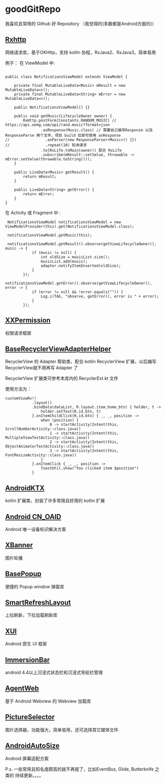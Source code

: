 # goodGitRepo
我喜欢且常用的 Github 好 Repository （我觉得的(多数都是Android方面的)）

## [Rxhttp](https://github.com/liujingxing/rxhttp)
网络请求库，基于OKHttp，支持 kotlin 协程，RxJava2、RxJava3，简单易用

例子：
在 ViewModel 中:

```

public class NotificationsViewModel extends ViewModel {

    private final MutableLiveData<Music> mResult = new MutableLiveData<>();
    private final MutableLiveData<String> mError = new MutableLiveData<>();

    public NotificationsViewModel() {}

    public void getMusic(LifecycleOwner owner) {
        RxHttp.postForm(Constants.RANDOM_MUSIC) // https://api.uomg.com/api/rand.music?format=json
                .asResponse(Music.class) // 需要自己编写Response 以及 ResponseParse 两个文件，项目 build 后即可使用 asResponse
//                .asParser(new ResponseParser<Music>() {})
//                .repeat(10) 轮询请求
                .to(RxLife.toMain(owner)) 配合 RxLife
                .subscribe(mResult::setValue, throwable -> mError.setValue(throwable.toString()));
    }

    public LiveData<Music> getResult() {
        return mResult;
    }

    public LiveData<String> getError() {
        return mError;
    }
}

```

在 Activity 或 Fragment 中 :

``` 
 NotificationsViewModel notificationsViewModel = new ViewModelProvider(this).get(NotificationsViewModel.class);
 
 notificationsViewModel.getMusic(this); 

 notificationsViewModel.getResult().observe(getViewLifecycleOwner(), music -> {
            if (music != null) {
                int oldSize = musicList.size();
                musicList.add(music);
                adapter.notifyItemInserted(oldSize);
            }
        });
        notificationsViewModel.getError().observe(getViewLifecycleOwner(), error -> {
            if (error != null && !error.equals("")) {
                Log.i(TAG, "observe, getError(), error is " + error);
            }
        });
```


## [XXPermission](https://github.com/getActivity/XXPermissions)
权限请求框架


## [BaseRecyclerViewAdapterHelper](https://github.com/CymChad/BaseRecyclerViewAdapterHelper)
RecyclerView 的 Adapter 帮助类，配合 kotlin RecyclerView 扩展，以后编写RecyclerView就不用再写 Adapter 了

RecyclerView 扩展类可参考本库内的 RecyclerExt.kt 文件

使用方法为： 

```
customViewRv!!
            .layout()
            .bindData(dataList, R.layout.item_home_btn) { holder, t ->
                holder.setText(R.id.btn, t)
            }.onItemChildClick(R.id.btn) { _, _, position ->
                when (position) {
                    0 -> startActivity(Intent(this, ScrollNumberActivity::class.java))
                    1 -> startActivity(Intent(this, MultipleViewTestActivity::class.java))
                    2 -> startActivity(Intent(this, ObjectAnimatorTestActivity::class.java))
                    3 -> startActivity(Intent(this, FontResizeActivity::class.java))
                }
            }.onItemClick { _, _, position ->
                ToastUtil.show("You clicked item $position")
            }
```


## [AndroidKTX](https://github.com/li-xiaojun/AndroidKTX)
kotlin 扩展类，封装了许多常用且好用的 kotlin 扩展


## [Android CN_OAID](https://github.com/gzu-liyujiang/Android_CN_OAID)
Android 唯一设备标识解决方案


## [XBanner](https://github.com/xiaohaibin/XBanner)
图片轮播


## [BasePopup](https://github.com/razerdp/BasePopup)
便捷的 Popup window 弹窗库


## [SmartRefreshLayout](https://github.com/scwang90/SmartRefreshLayout)
上拉刷新，下拉加载刷新库


## [XUI](https://github.com/xuexiangjys/XUI)
Android 原生 UI 框架


## [ImmersionBar](https://github.com/gyf-dev/ImmersionBar)
android 4.4以上沉浸式状态栏和沉浸式导航栏管理


## [AgentWeb](https://github.com/Justson/AgentWeb)
基于 Android Webview 的 Webview 加载库


## [PictureSelector](https://github.com/LuckSiege/PictureSelector)
图片选择器，功能强大，简单易用，还可选择其它媒体文件


## [AndroidAutoSize](https://github.com/JessYanCoding/AndroidAutoSize)
Android 屏幕适配方案


P.s. 一些常用且知名度颇高的就不再提了，比如EventBus, Glide, Butterknife 之类的
持续更新。。。。
